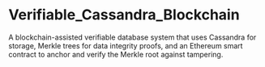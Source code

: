 # Verifiable_Cassandra_Blockchain
A blockchain-assisted verifiable database system that uses Cassandra for storage, Merkle trees for data integrity proofs, and an Ethereum smart contract to anchor and verify the Merkle root against tampering.
